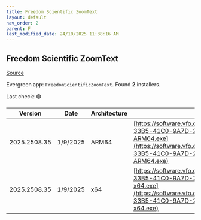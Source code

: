 ```yaml
---
title: Freedom Scientific ZoomText
layout: default
nav_order: 2
parent: F
last_modified_date: 24/10/2025 11:38:16 AM
---
```


## Freedom Scientific ZoomText

[Source](https://www.freedomscientific.com/products/software/zoomtext/)

Evergreen app: `FreedomScientificZoomText`. Found **2** installers.

Last check: 🟢

| Version      | Date     | Architecture | URI                                                                                                                                                                                                                                                                            |
| ------------ | -------- | ------------ | ------------------------------------------------------------------------------------------------------------------------------------------------------------------------------------------------------------------------------------------------------------------------------ |
| 2025.2508.35 | 1/9/2025 | ARM64        | [https://software.vfo.digital/ZoomText/2025/2025.2508.35.400/81B595D0-33B5-41C0-9A7D-27CCF7BF83F8/ZT2025.2508.35.400-Offline-ARM64.exe](https://software.vfo.digital/ZoomText/2025/2025.2508.35.400/81B595D0-33B5-41C0-9A7D-27CCF7BF83F8/ZT2025.2508.35.400-Offline-ARM64.exe) |
| 2025.2508.35 | 1/9/2025 | x64          | [https://software.vfo.digital/ZoomText/2025/2025.2508.35.400/81B595D0-33B5-41C0-9A7D-27CCF7BF83F8/ZT2025.2508.35.400-Offline-x64.exe](https://software.vfo.digital/ZoomText/2025/2025.2508.35.400/81B595D0-33B5-41C0-9A7D-27CCF7BF83F8/ZT2025.2508.35.400-Offline-x64.exe)     |
